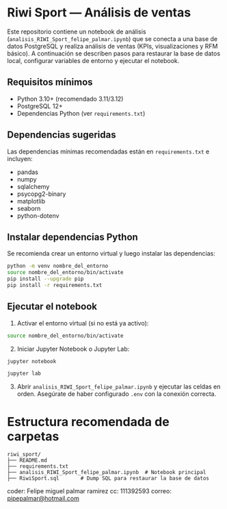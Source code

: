 # Riwi Sport — Análisis de ventas

Este repositorio contiene un notebook de análisis (`analisis_RIWI_Sport_felipe_palmar.ipynb`) que se conecta a una base de datos PostgreSQL y realiza análisis de ventas (KPIs, visualizaciones y RFM básico). A continuación se describen pasos para restaurar la base de datos local, configurar variables de entorno y ejecutar el notebook.

## Requisitos mínimos
- Python 3.10+ (recomendado 3.11/3.12)
- PostgreSQL 12+
- Dependencias Python (ver `requirements.txt`)

## Dependencias sugeridas
Las dependencias mínimas recomendadas están en `requirements.txt` e incluyen:
- pandas
- numpy
- sqlalchemy
- psycopg2-binary
- matplotlib
- seaborn
- python-dotenv


## Instalar dependencias Python
Se recomienda crear un entorno virtual y luego instalar las dependencias:

```bash
python -m venv nombre_del_entorno
source nombre_del_entorno/bin/activate
pip install --upgrade pip
pip install -r requirements.txt
```

## Ejecutar el notebook
1. Activar el entorno virtual (si no está ya activo):

```bash
source nombre_del_entorno/bin/activate
```

2. Iniciar Jupyter Notebook o Jupyter Lab:

```bash
jupyter notebook

jupyter lab
```

3. Abrir `analisis_RIWI_Sport_felipe_palmar.ipynb` y ejecutar las celdas en orden. Asegúrate de haber configurado `.env` con la conexión correcta.

# Estructura recomendada de carpetas

```
riwi_sport/
├── README.md
├── requirements.txt
├── analisis_RIWI_Sport_felipe_palmar.ipynb  # Notebook principal
├── RiwiSport.sql       # Dump SQL para restaurar la base de datos
```

coder:  Felipe miguel palmar ramirez 
cc: 111392593
correo: pipepalmar@hotmail.com

